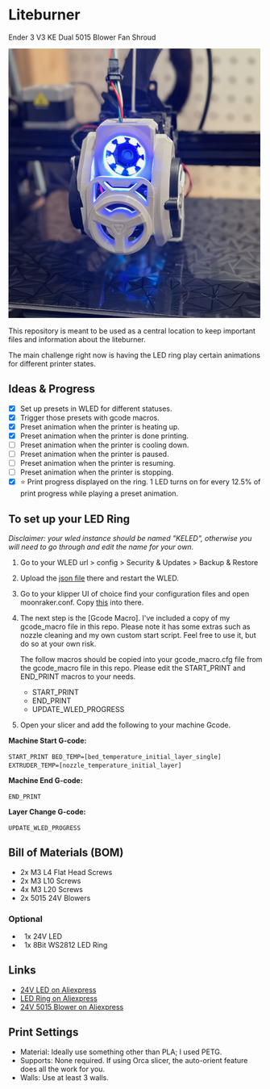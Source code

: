 # Liteburner

Ender 3 V3 KE Dual 5015 Blower Fan Shroud

<img src="https://github.com/iamlite/liteburner/blob/main/Images/Img_2.jpeg" alt="Liteburner" width="500">

This repository is meant to be used as a central location to keep important files and information about the liteburner.

The main challenge right now is having the LED ring play certain animations for different printer states.

## Ideas & Progress

- [x] Set up presets in WLED for different statuses.
- [x] Trigger those presets with gcode macros.
- [x] Preset animation when the printer is heating up.
- [x] Preset animation when the printer is done printing.
- [ ] Preset animation when the printer is cooling down.
- [ ] Preset animation when the printer is paused.
- [ ] Preset animation when the printer is resuming.
- [ ] Preset animation when the printer is stopping.
- [x] ⭐️ Print progress displayed on the ring. 1 LED turns on for every 12.5% of print progress while playing a preset animation.

## To set up your LED Ring

*Disclaimer: your wled instance should be named "KELED", otherwise you will need to go through and edit the name for your own.*

1. Go to your WLED url > config > Security & Updates > Backup & Restore
2. Upload the [json file](https://github.com/iamlite/liteburner/blob/main/wled_presets_KELED.json) there and restart the WLED.
3. Go to your klipper UI of choice find your configuration files and open moonraker.conf. Copy [this](https://github.com/iamlite/liteburner/blob/main/moonraker.conf) into there.
4. The next step is the [Gcode Macro]. I've included a copy of my gcode_macro file in this repo. Please note it has some extras such as nozzle cleaning and my own custom start script. Feel free to use it, but do so at your own risk.

    The follow macros should be copied into your gcode_macro.cfg file from the gcode_macro file in this repo. Please edit the START_PRINT and END_PRINT macros to your needs.

   - START_PRINT
   - END_PRINT
   - UPDATE_WLED_PROGRESS

5. Open your slicer and add the following to your machine Gcode.

**Machine Start G-code:**

`START_PRINT BED_TEMP=[bed_temperature_initial_layer_single] EXTRUDER_TEMP=[nozzle_temperature_initial_layer]`

**Machine End G-code:**

`END_PRINT`

**Layer Change G-code:**

`UPDATE_WLED_PROGRESS`

## Bill of Materials (BOM)

- 2x M3 L4 Flat Head Screws
- 2x M3 L10 Screws
- 4x M3 L20 Screws
- 2x 5015 24V Blowers

### Optional

-   1x 24V LED
-   1x 8Bit WS2812 LED Ring

## Links

- [24V LED on Aliexpress](<https://s.click.aliexpress.com/e/_Dky6Lzx>)
- [LED Ring on Aliexpress](<https://s.click.aliexpress.com/e/_DD0RQdB>)
- [24V 5015 Blower on Aliexpress](<https://s.click.aliexpress.com/e/_DBk6D53>)

## Print Settings

- Material: Ideally use something other than PLA; I used PETG.
- Supports: None required. If using Orca slicer, the auto-orient feature does all the work for you.
- Walls: Use at least 3 walls.
